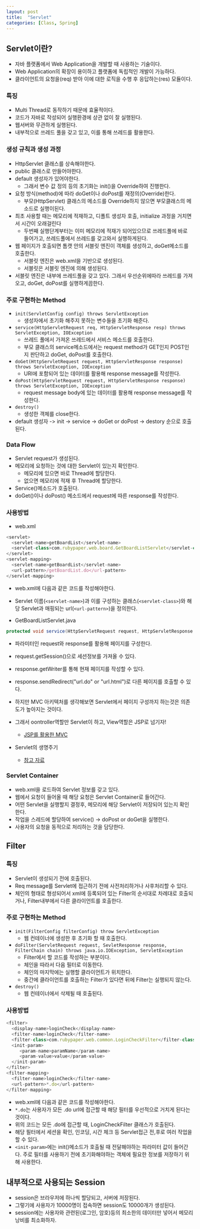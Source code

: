 ```yaml
---
layout: post
title:  "Servlet"
categories: [Class, Spring]
---
```


## Servlet이란?
- 자바 플랫폼에서 Web Application을 개발할 때 사용하는 기술이다.
- Web Application의 확장이 용이하고 플랫폼에 독립적인 개발이 가능하다.
- 클라이언트의 요청을(req) 받아 이에 대한 로직을 수행 후 응답하는(res) 모듈이다.

### 특징
- Multi Thread로 동작하기 때문에 효율적이다.
- 코드가 자바로 작성되어 실행환경에 상관 없이 잘 실행된다.
- 웹서버와 무관하게 실행된다.
- 내부적으로 쓰레드 풀을 갖고 있고, 이를 통해 쓰레드를 활용한다.

### 생성 규칙과 생성 과정
- HttpServlet 클래스를 상속해야한다.
- public 클래스로 만들어야한다.
- default 생성자가 있어야한다.
  - 그래서 변수 값 정의 등의 초기화는 init()을 Override하여 진행한다.
- 요청 방식(method)에 따라 doGet이나 doPost를 재정의(Override)한다.
  - 부모(HttpServlet) 클래스의 메소드를 Override하지 않으면 부모클래스의 메소드로 실행이된다.
- 최초 사용할 때는 메모리에 적재하고, 디폴트 생성자 호출, initialize 과정을 거치면서 시간이 오래걸린다
  - 두번째 실행단계부터는 이미 메모리에 적재가 되어있으므로 쓰레드풀에 바로 들어가고, 쓰레드풀에서 쓰레드를 갖고와서 실행하게된다.
- 웹 페이지가 호출되면 톰캣 안의 서블릿 엔진이 객체를 생성하고, doGet메소드를 호출한다.
  - 서블릿 엔진은 web.xml을 기반으로 생성된다.
  - 서블릿은 서블릿 엔진에 의해 생성된다.
- 서블릿 엔진은 내부에 쓰레드풀을 갖고 있다. 그래서 우선순위에따라 쓰레드를 가져오고, doGet, doPost를 실행하게끔한다.

### 주로 구현하는 Method
- `init(ServletConfig config) throws ServletException`
  - 생성자에서 초기화 해주지 못하는 변수들을 초기화 해준다.
- `service(HttpServletRequest req, HttpServletResponse resp) throws ServletException, IOException`
  - 쓰레드 풀에서 가져온 쓰레드에서 서비스 메소드를 호출한다.
  - 부모 클래스의 service메소드에서는 request method가 GET인지 POST인지 판단하고 doGet, doPost를 호출한다.
- `doGet(HttpServletRequest request, HttpServletResponse response) throws ServletException, IOException`
  - URI에 포함되어 있는 데이터를 활용해 response message를 작성한다.
- `doPost(HttpServletRequest request, HttpServletResponse response) throws ServletException, IOException`
  - request message body에 있는 데이터를 활용해 response message를 작성한다.
- `destroy()`
  - 생성한 객체를 close한다.
- default 생성자 -> init -> service -> doGet or doPost -> destory 순으로 호출된다.

### Data Flow
- Servlet request가 생성된다.
- 메모리에 요청하는 것에 대한 Servlet이 있는지 확인한다.
  - 메모리에 있으면 바로 Thread에 할당한다.
  - 없으면 메모리에 적재 후 Thread에 할당한다.
- Service()메소드가 호출된다.
- doGet()이나 doPost() 메소드에서 request에 따른 response를 작성한다.

### 사용방법
- web.xml

```javascript
<servlet>
  <servlet-name>getBoardList</servlet-name>
  <servlet-class>com.rubypaper.web.board.GetBoardListServlet</servlet-class>
</servlet>
<servlet-mapping>
  <servlet-name>getBoardList</servlet-name>
  <url-pattern>/getBoardList.do</url-pattern>
</servlet-mapping>
```

  - web.xml에 다음과 같은 코드를 작성해야한다.
  - Servlet 이름(`<servlet-name>`)과 이를 구성하는 클래스(`<servlet-class>`)와 해당 Servlet과 매핑되는 url(`<url-pattern>`)을 정의한다.

- GetBoardListServlet.java
``` java
protected void service(HttpServletRequest request, HttpServletResponse response) throws ServletException, IOException {}
```

  - 파라미터인 request와 response를 활용해 페이지를 구성한다.
  - request.getSession()으로 세션정보를 가져올 수 있다.
  - response.getWriter를 통해 현재 페이지를 작성할 수 있다.
  - response.sendRedirect("url.do" or "url.html")로 다른 페이지를 호출할 수 있다.
  - 하지만 MVC 아키텍처를 생각해보면 Servlet에서 페이지 구성까지 하는것은 의존도가 높아지는 것이다.
  - 그래서 oontroller역할만 Servlet이 하고, View역할은 JSP로 넘기자!
    - [JSP를 활용한 MVC](https://chundh.github.io/posts/JSP/)

- Servlet의 생명주기
  - [참고 자료](https://codevang.tistory.com/193)

### Servlet Container
- web.xml을 로드하여 Servlet 정보를 갖고 있다.
- 웹에서 요청이 들어올 때 해당 요청은 Servlet Container로 들어간다.
- 어떤 Servlet을 실행할지 결정후, 메모리에 해당 Servlet이 저장되어 있는지 확인한다.
- 작업을 스레드에 할당하여 service() -> doPost or doGet을 실행한다.
- 사용자의 요청을 동적으로 처리하는 것을 담당한다.

## Filter
### 특징
- Servlet이 생성되기 전에 호출된다.
- Req message를 Servlet에 접근하기 전에 사전처리하거나 사후처리할 수 있다.
- 체인의 형태로 형성되어서 xml에 등록되어 있는 Filter의 순서대로 차례대로 호출되거나, Filter내부에서 다른 클라이언트를 호출한다.

### 주로 구현하는 Method
- `init(FilterConfig filterConfig) throw ServletException`
  - 웹 컨테이너에 생성한 후 초기화 할 때 호출한다.
- `doFilter(ServletRequest request, SevletResponse response, FilterChain chain) throws java.io.IOException, ServletException`
  - Filter에서 할 코드를 작성하는 부분이다.
  - 체인을 따라서 다음 필터로 이동한다.
  - 체인의 마지막에는 실행할 클라이언트가 위치한다.
  - 중간에 클라이언트를 호출하는 Filter가 있다면 뒤에 Filter는 실행되지 않는다.
- `destroy()`
  - 웹 컨테이너에서 삭제될 때 호출된다.

### 사용방법
```javascript
<filter>
  <display-name>loginCheck</display-name>
  <filter-name>loginCheck</filter-name>
  <filter-class>com.rubypaper.web.common.LoginCheckFilter</filter-class>
  <init-param>
     <param-name>paramName</param-name>
     <param-value>value</param-value>
  </init-param>
</filter>
<filter-mapping>
  <filter-name>loginCheck</filter-name>
  <url-pattern>*.do</url-pattern>
</filter-mapping>
```

- web.xml에 다음과 같은 코드를 작성해야한다.
- `*.do`는 사용자가 모든 .do url에 접근할 때 해당 필터를 우선적으로 거치게 된다는 것이다.
- 위의 코드는 모든 .do에 접근할 때, LoginCheckFilter 클래스가 호출된다.
- 해당 필터에서 세션을 확인, 인코딩, 시간 체크 등 Servlet접근 전,후로 여러 작업을 할 수 있다.
- `<init-param>`에는 init()메소드가 호출될 때 전달해야하는 파라미터 값이 들어간다. 주로 필터를 사용하기 전에 초기화해야하는 객체에 필요한 정보를 저장하기 위해 사용한다.

## 내부적으로 사용되는 Session
- session은 브라우저에 하나씩 할당되고, 서버에 저장된다.
- 그렇기에 사용자가 10000명이 접속하면 session도 10000개가 생성된다.
- session에는 사용자와 관련된(로그인, 암호)등의 최소한의 데이터만 넣어서 메모리 낭비를 최소화하자.